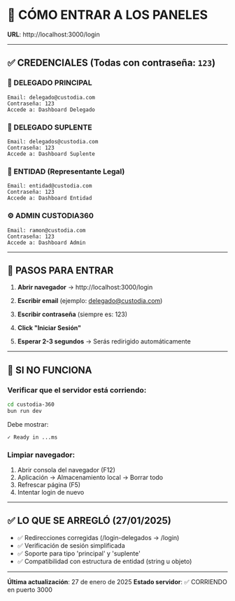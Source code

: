 # 🔐 CÓMO ENTRAR A LOS PANELES

**URL**: http://localhost:3000/login

---

## ✅ CREDENCIALES (Todas con contraseña: `123`)

### 👤 DELEGADO PRINCIPAL
```
Email: delegado@custodia.com
Contraseña: 123
Accede a: Dashboard Delegado
```

### 👥 DELEGADO SUPLENTE
```
Email: delegados@custodia.com
Contraseña: 123
Accede a: Dashboard Suplente
```

### 🏢 ENTIDAD (Representante Legal)
```
Email: entidad@custodia.com
Contraseña: 123
Accede a: Dashboard Entidad
```

### ⚙️ ADMIN CUSTODIA360
```
Email: ramon@custodia.com
Contraseña: 123
Accede a: Dashboard Admin
```

---

## 📝 PASOS PARA ENTRAR

1. **Abrir navegador** → http://localhost:3000/login

2. **Escribir email** (ejemplo: delegado@custodia.com)

3. **Escribir contraseña** (siempre es: 123)

4. **Click "Iniciar Sesión"**

5. **Esperar 2-3 segundos** → Serás redirigido automáticamente

---

## 🚨 SI NO FUNCIONA

### Verificar que el servidor está corriendo:
```bash
cd custodia-360
bun run dev
```

Debe mostrar:
```
✓ Ready in ...ms
```

### Limpiar navegador:
1. Abrir consola del navegador (F12)
2. Aplicación → Almacenamiento local → Borrar todo
3. Refrescar página (F5)
4. Intentar login de nuevo

---

## ✅ LO QUE SE ARREGLÓ (27/01/2025)

- ✅ Redirecciones corregidas (/login-delegados → /login)
- ✅ Verificación de sesión simplificada
- ✅ Soporte para tipo 'principal' y 'suplente'
- ✅ Compatibilidad con estructura de entidad (string u objeto)

---

**Última actualización**: 27 de enero de 2025
**Estado servidor**: ✅ CORRIENDO en puerto 3000
